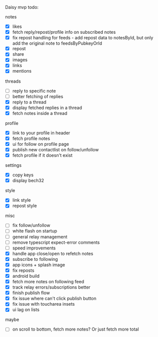 Daisy mvp todo:

notes

- [x] likes
- [x] fetch reply/repost/profile info on subscribed notes
- [x] fix repost handling for feeds - add repost data to notesById, but only add the original note to feedsByPubkeyOrId
- [x] repost
- [x] share
- [x] images
- [x] links
- [x] mentions

threads

- [ ] reply to specific note
- [ ] better fetching of replies
- [x] reply to a thread
- [x] display fetched replies in a thread
- [x] fetch notes inside a thread

profile

- [x] link to your profile in header
- [x] fetch profile notes
- [x] ui for follow on profile page
- [x] publish new contactlist on follow/unfollow
- [x] fetch profile if it doesn't exist

settings

- [x] copy keys
- [x] display bech32

style

- [x] link style
- [x] repost style

misc

- [ ] fix follow/unfollow
- [ ] white flash on startup
- [ ] general relay management
- [ ] remove typescript expect-error comments
- [ ] speed improvements
- [x] handle app close/open to refetch notes
- [x] subscribe to following
- [x] app icons + splash image
- [x] fix reposts
- [x] android build
- [x] fetch more notes on following feed
- [x] track relay errors/subscriptions better
- [x] finish publish flow
- [x] fix issue where can't click publish button
- [x] fix issue with toucharea insets
- [x] ui lag on lists

maybe

- [ ] on scroll to bottom, fetch more notes? Or just fetch more total
